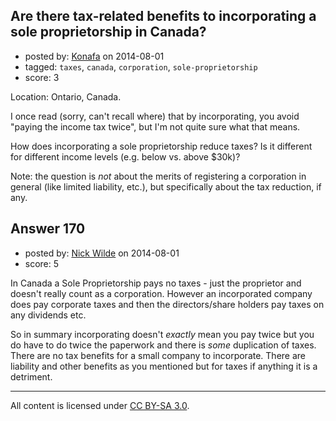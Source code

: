 ## Are there tax-related benefits to incorporating a sole proprietorship in Canada?

- posted by: [Konafa](https://stackexchange.com/users/1427378/konafa) on 2014-08-01
- tagged: `taxes`, `canada`, `corporation`, `sole-proprietorship`
- score: 3

Location: Ontario, Canada.

I once read (sorry, can't recall where) that by incorporating, you avoid "paying the income tax twice", but I'm not quite sure what that means.

How does incorporating a sole proprietorship reduce taxes? Is it different for different income levels (e.g. below vs. above $30k)?

Note: the question is *not* about the merits of registering a corporation in general (like limited liability, etc.), but specifically about the tax reduction, if any.


## Answer 170

- posted by: [Nick Wilde](https://stackexchange.com/users/454046/nick-wilde) on 2014-08-01
- score: 5

In Canada a Sole Proprietorship pays no taxes - just the proprietor  and doesn't really count as a corporation. However an incorporated company does pay corporate taxes and then the directors/share holders pay taxes on any dividends etc. 

So in summary incorporating doesn't *exactly* mean you pay twice but you do have to do twice the paperwork and there is *some* duplication of taxes. There are no tax benefits for a small company to incorporate. There are liability and other benefits as you mentioned but for taxes if anything it is a detriment.



---

All content is licensed under [CC BY-SA 3.0](https://creativecommons.org/licenses/by-sa/3.0/).
